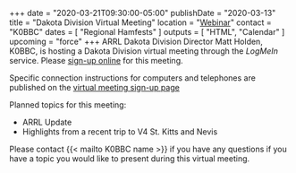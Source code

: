 +++
date = "2020-03-21T09:30:00-05:00"
publishDate = "2020-03-13"
title = "Dakota Division Virtual Meeting"
location = "[Webinar](https://attendee.gotowebinar.com/register/3546387199993324547)"
contact = "K0BBC"
dates = [ "Regional Hamfests" ]
outputs = [ "HTML", "Calendar" ]
upcoming = "force"
+++
ARRL Dakota Division Director Matt Holden, K0BBC, is hosting a Dakota
Division virtual meeting through the *LogMeIn* service. Please 
[sign-up online](https://attendee.gotowebinar.com/register/3546387199993324547)
for this meeting.

Specific connection instructions for computers and telephones are
published on the
[virtual meeting sign-up page](https://attendee.gotowebinar.com/register/3546387199993324547)

Planned topics for this meeting:

* ARRL Update
* Highlights from a recent trip to V4 St. Kitts and Nevis

Please contact {{< mailto K0BBC name >}} if you have any questions if
you have a topic you would like to present during this virtual meeting.

